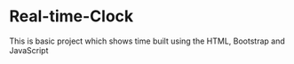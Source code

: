 # Real-time-Clock
This is basic project which shows time built using the HTML, Bootstrap and JavaScript
